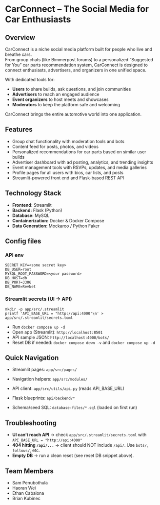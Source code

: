 
# CarConnect – The Social Media for Car Enthusiasts

## Overview
CarConnect is a niche social media platform built for people who live and breathe cars.  
From group chats (like Bimmerpost forums) to a personalized “Suggested for You” car parts recommendation system, CarConnect is designed to connect enthusiasts, advertisers, and organizers in one unified space.

With dedicated tools for:
- **Users** to share builds, ask questions, and join communities
- **Advertisers** to reach an engaged audience
- **Event organizers** to host meets and showcases
- **Moderators** to keep the platform safe and welcoming

CarConnect brings the entire automotive world into one application.

## Features
- Group chat functionality with moderation tools and bots
- Content feed for posts, photos, and videos
- Personalized recommendations for car parts based on similar user builds
- Advertiser dashboard with ad posting, analytics, and trending insights
- Event management tools with RSVPs, updates, and media galleries
- Profile pages for all users with bios, car lists, and posts
- Streamlit-powered front end and Flask-based REST API

## Technology Stack
- **Frontend:** Streamlit
- **Backend:** Flask (Python)
- **Database:** MySQL
- **Containerization:** Docker & Docker Compose
- **Data Generation:** Mockaroo / Python Faker


## Config files

### API env
```
SECRET_KEY=<some secret key>
DB_USER=root
MYSQL_ROOT_PASSWORD=<your password>
DB_HOST=db
DB_PORT=3306
DB_NAME=RevNet
```

### Streamlit secrets (UI -> API)
```
mkdir -p app/src/.streamlit
printf 'API_BASE_URL = "http://api:4000"\n' > app/src/.streamlit/secrets.toml
```

- Run `docker compose up -d`
- Open app (Streamlit): `http://localhost:8501`
- API sample JSON: `http://localhost:4000/bots/`
- Reset DB if needed: `docker compose down -v` and `docker compose up -d`

## Quick Navigation

- Streamlit pages: `app/src/pages/`

- Navigation helpers: `app/src/modules/`

- API client: `app/src/utils/api.py` (reads API_BASE_URL)

- Flask blueprints: `api/backend/*`

- Schema/seed SQL: `database-files/*.sql` (loaded on first run)

## Troubleshooting

- **UI can’t reach API** → check `app/src/.streamlit/secrets.toml` with `API_BASE_URL = "http://api:4000"`
- **404 hitting `/api/...`** → client should NOT include `/api/`. Use `bots/`, `follows/`, etc.
- **Empty DB** → run a clean reset (see reset DB snippet above).

## Team Members 
 - Sam Penubothula
 - Haoran Wei
 - Ethan Cabalona
 - Brian Kubinec
